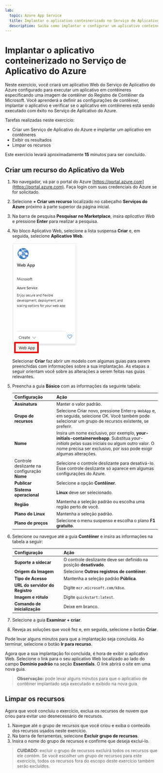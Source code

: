 ```yaml
---
lab:
  topic: Azure App Service
  title: Implantar o aplicativo conteinerizado no Serviço de Aplicativo do Azure
  description: Saiba como implantar e configurar um aplicativo conteinerizado no Serviço de Aplicativo do Azure.
---
```


# Implantar o aplicativo conteinerizado no Serviço de Aplicativo do Azure

Neste exercício, você criará um aplicativo Web do Serviço de Aplicativo do Azure configurado para executar um aplicativo em contêineres especificando uma imagem de contêiner do Registro de Contêiner da Microsoft. Você aprenderá a definir as configurações de contêiner, implantar o aplicativo e verificar se o aplicativo em contêineres está sendo executado com êxito no Serviço de Aplicativo do Azure.

Tarefas realizadas neste exercício:

* Criar um Serviço de Aplicativo do Azure e implantar um aplicativo em contêineres
* Exibir os resultados
* Limpar os recursos

Este exercício levará aproximadamente **15** minutos para ser concluído.

## Criar um recurso do Aplicativo da Web

1. No navegador, vá par o portal do Azure [https://portal.azure.com](https://portal.azure.com). Faça login com suas credenciais do Azure se for solicitado.
1. Selecione **+ Criar um recurso** localizado no cabeçalho **Serviços do Azure** próximo à parte superior da página inicial. 
1. Na barra de pesquisa **Pesquisar no Marketplace**, insira *aplicativo Web* e pressione **Enter** para realizar a pesquisa.
1. No bloco Aplicativo Web, selecione a lista suspensa **Criar** e, em seguida, selecione **Aplicativo Web**.

    ![Captura de tela do bloco Aplicativo Web.](./media/01/create-web-app-tile.png)

    Selecionar **Criar** faz abrir um modelo com algumas guias para serem preenchidas com informações sobre a sua implantação. As etapas a seguir orientam você sobre as alterações a serem feitas nas guias relevantes.

1. Preencha a guia **Básico** com as informações da seguinte tabela:

    | Configuração | Ação |
    |--|--|
    | **Assinatura** | Manter o valor padrão. |
    | **Grupo de recursos** | Selecione Criar novo, pressione Enter`rg-WebApp` e, em seguida, selecione OK. Você também pode selecionar um grupo de recursos existente, se preferir. |
    | **Nome** | Insira um nome exclusivo, por exemplo, **your-initials-containerwebapp**. Substitua *your-initials* pelas suas iniciais ou algum outro valor. O nome precisa ser exclusivo, por isso pode exigir algumas alterações. |
    | Controle deslizante na configuração **Nome** | Selecione o controle deslizante para desativá-lo. Esse controle deslizante só aparece em algumas configurações do Azure. |
    | **Publicar** | Selecione a opção **Contêiner**. |
    | **Sistema operacional** | **Linux** deve ser selecionado. |
    | **Região** | Mantenha a seleção padrão ou escolha uma região perto de você. |
    | **Plano do Linux** | Mantenha a seleção padrão. |
    | **Plano de preços** | Selecione o menu suspenso e escolha o plano **F1 gratuito**. |

1. Selecione ou navegue até a guia **Contêiner** e insira as informações na tabela a seguir:

    | Configuração | Ação |
    |--|--|
    | **Suporte a sidecar** | O controle deslizante deve ser definido na posição **desativado**. |
    | **Origem da Imagem** | Selecione **Outros registros de contêiner**. |
    | **Tipo de Acesso** | Mantenha a seleção padrão **Pública**. |
    | **URL do servidor do Registro** | Digite `mcr.microsoft.com/k8se`. |
    | **Imagem e rótulo** | Digite `quickstart:latest`. |
    | **Comando de inicialização** | Deixe em branco. |

1. Selecione a guia **Examinar + criar**.
1. Reveja as soluções que você fez e, em seguida, selecione o botão **Criar**.

Pode levar alguns minutos para que a implantação seja concluída. Ao terminar, selecione o botão **Ir para recurso**.

Agora que a sua implantação foi concluída, é hora de exibir o aplicativo Web. Selecione o link para o seu aplicativo Web localizado ao lado do campo **Domínio padrão** na seção **Essentials**. O link abrirá o site em uma nova guia.

>**Observação:** pode levar alguns minutos para que o aplicativo de contêiner implantado seja executado e exibido na nova guia.

## Limpar os recursos

Agora que você concluiu o exercício, exclua os recursos de nuvem que criou para evitar uso desnecessário de recursos.

1. Navegue até o grupo de recursos que você criou e exiba o conteúdo dos recursos usados neste exercício.
1. Na barra de ferramentas, selecione **Excluir grupo de recursos**.
1. Insira o nome do grupo de recursos e confirme que deseja excluí-lo.

> **CUIDADO:** excluir o grupo de recursos excluirá todos os recursos que ele contém. Se você escolher um grupo de recursos para este exercício, todos os recursos fora do escopo deste exercício também serão excluídos.
